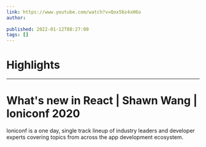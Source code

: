 ```yaml
---
link: https://www.youtube.com/watch?v=Qox56z4xH6o
author: 
   
published: 2022-01-12T08:27:00
tags: []
---
```

# Highlights


---
# What's new in React | Shawn Wang | Ioniconf 2020
Ioniconf is a one day, single track lineup of industry leaders and developer experts covering topics from across the app development ecosystem.